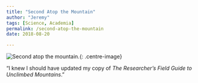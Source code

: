 ```yaml
---
title: "Second Atop the Mountain"
author: "Jeremy"
tags: [Science, Academia]
permalink: /second-atop-the-mountain
date: 2018-08-20

---
```


![Second atop the mountain.](https://res.cloudinary.com/dh3hm8pb7/image/upload/c_scale,q_auto:best,w_600/v1532817396/UpTheMountain.png){: .centre-image}

“I knew I should have updated my copy of *The Researcher’s Field Guide to Unclimbed Mountains*.”